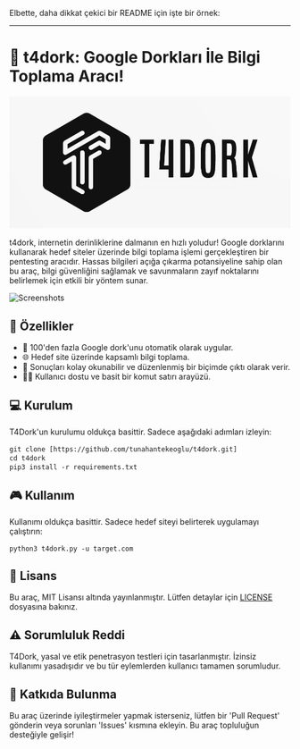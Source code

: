 Elbette, daha dikkat çekici bir README için işte bir örnek:

---

# 🚀 t4dork: Google Dorkları İle Bilgi Toplama Aracı!

![Banner](banner.png)

t4dork, internetin derinliklerine dalmanın en hızlı yoludur! Google dorklarını kullanarak hedef siteler üzerinde bilgi toplama işlemi gerçekleştiren bir pentesting aracıdır. Hassas bilgileri açığa çıkarma potansiyeline sahip olan bu araç, bilgi güvenliğini sağlamak ve savunmaların zayıf noktalarını belirlemek için etkili bir yöntem sunar.

![Screenshots](screenshot.png)

## 🌟 Özellikler

- 🎯 100'den fazla Google dork'unu otomatik olarak uygular.
- 🌐 Hedef site üzerinde kapsamlı bilgi toplama.
- 📝 Sonuçları kolay okunabilir ve düzenlenmiş bir biçimde çıktı olarak verir.
- 👨‍💻 Kullanıcı dostu ve basit bir komut satırı arayüzü.

## 💻 Kurulum

T4Dork'un kurulumu oldukça basittir. Sadece aşağıdaki adımları izleyin:

```
git clone [https://github.com/tunahantekeoglu/t4dork.git]
cd t4dork
pip3 install -r requirements.txt
```

## 🎮 Kullanım

Kullanımı oldukça basittir. Sadece hedef siteyi belirterek uygulamayı çalıştırın:

```
python3 t4dork.py -u target.com
```

## 📄 Lisans

Bu araç, MIT Lisansı altında yayınlanmıştır. Lütfen detaylar için [LICENSE](LICENSE) dosyasına bakınız.

## ⚠️ Sorumluluk Reddi

T4Dork, yasal ve etik penetrasyon testleri için tasarlanmıştır. İzinsiz kullanımı yasadışıdır ve bu tür eylemlerden kullanıcı tamamen sorumludur.

## 👥 Katkıda Bulunma

Bu araç üzerinde iyileştirmeler yapmak isterseniz, lütfen bir 'Pull Request' gönderin veya sorunları 'Issues' kısmına ekleyin. Bu araç topluluğun desteğiyle gelişir!
